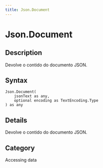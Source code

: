 ```yaml
---
title: Json.Document
---
```


# Json.Document


## Description

Devolve o contido do documento JSON.


## Syntax

```powerquery
Json.Document(
    jsonText as any,
    optional encoding as TextEncoding.Type
) as any
```


## Details

Devolve o contido do documento JSON.



## Category
Accessing data
